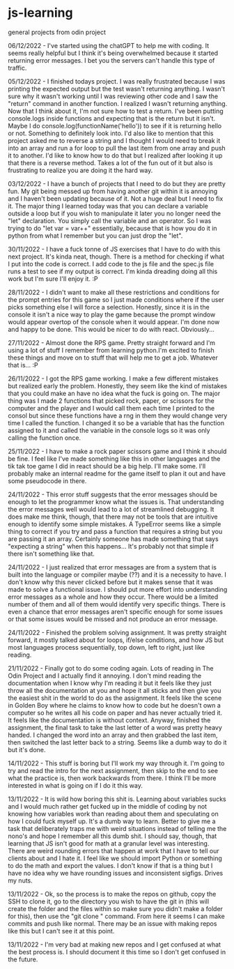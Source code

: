 # js-learning
general projects from odin project

06/12/2022 - I've started using the chatGPT to help me with coding. It seems really helpful but I think it's being overwhelmed because it started returning error messages. I bet you the servers can't handle this type of traffic.

05/12/2022 - I finished todays project. I was really frustrated because I was printing the expected output but the test wasn't returning anything. I wasn't sure why it wasn't working until I was reviewing other code and I saw the "return" command in another function. I realized I wasn't returning anything. Now that I think about it, I'm not sure how to test a return. I've been putting console.logs inside functions and expecting that is the return but it isn't. Maybe I do console.log(functionName('hello')) to see if it is returning hello or not. Something to definitely look into. I'd also like to mention that this project asked me to reverse a string and I thought I would need to break it into an array and run a for loop to pull the last item from one array and push it to another. I'd like to know how to do that but I realized after looking it up that there is a reverse method. Takes a lot of the fun out of it but also is frustrating to realize you are doing it the hard way.

03/12/2022 - I have a bunch of projects that I need to do but they are pretty fun. My git being messed up from having another git within it is annoying and I haven't been updating because of it. Not a huge deal but I need to fix it. The major thing I learned today was that you can declare a variable outside a loop but if you wish to manipulate it later you no longer need the "let" declaration. You simply call the variable and an operator. So I was trying to do "let var = var++" essentially, because that is how you do it in python from what I remember but you can just drop the "let".

30/11/2022 - I have a fuck tonne of JS exercises that I have to do with this next project. It's kinda neat, though. There is a method for checking if what I put into the code is correct. I add code to the js file and the spec.js file runs a test to see if my output is correct. I'm kinda dreading doing all this work but I'm sure I'll enjoy it. :P

28/11/2022 - I didn't want to make all these restrictions and conditions for the prompt entries for this game so I just made conditions where if the user picks something else I will force a selection. Honestly, since it is in the console it isn't a nice way to play the game because the prompt window would appear overtop of the console when it would appear. I'm done now and happy to be done. This would be nicer to do with react. Obviously...

27/11/2022 - Almost done the RPS game. Pretty straight forward and I'm using a lot of stuff I remember from learning python.I'm excited to finish these things and move on to stuff that will help me to get a job. Whatever that is... :P

26/11/2022 - I got the RPS game working. I make a few different mistakes but realized early the problem. Honestly, they seem like the kind of mistakes that you could make an have no idea what the fuck is going on. The major thing was I made 2 functions that picked rock, paper, or scissors for the computer and the player and I would call them each time I printed to the consol but since these functions have a rng in them they would change very time I called the function. I changed it so be a variable that has the function assigned to it and called the variable in the console logs so it was only calling the function once.

25/11/2022 - I have to make a rock paper scissors game and I think it should be fine. I feel like I've made something like this in other languages and the tik tak toe game I did in react should be a big help. I'll make some. I'll probably make an internal readme for the game itself to plan it out and have some pseudocode in there.

24/11/2022 - This error stuff suggests that the error messages should be enough to let the programmer know what the issues is. That understanding the error messages well would lead to a lot of streamlined debugging. It does make me think, though, that there may not be tools that are intuitive enough to identify some simple mistakes. A TypeError seems like a simple thing to correct if you try and pass a function that requires a string but you are passing it an array. Certainly someone has made something that says "expecting a string" when this happens... It's probably not that simple if there isn't something like that.

24/11/2022 - I just realized that error messages are from a system that is built into the language or compiler maybe (??) and it is a necessity to have. I don't know why this never clicked before but it makes sense that it was made to solve a functional issue. I should put more effort into understanding error messages as a whole and how they occur. There would be a limited number of them and all of them would identify very specific things. There is even a chance that error messages aren't specific enough for some issues or that some issues would be missed and not produce an error message.

24/11/2022 - Finished the problem solving assignment. It was pretty straight forward, it mostly talked about for loops, if/else conditions, and how JS but most languages process sequentially, top down, left to right, just like reading.

21/11/2022 - Finally got to do some coding again. Lots of reading in The Odin Project and I actually find it annoying. I don't mind reading the documentation when I know why I'm reading it but it feels like they just throw all the documentation at you and hope it all sticks and then give you the easiest shit in the world to do as the assignment. It feels like the scene in Golden Boy where he claims to know how to code but he doesn't own a computer so he writes all his code on paper and has never actually tried it. It feels like the documentation is without context. Anyway, finished the assignment, the final task to take the last letter of a word was pretty heavy handed. I changed the word into an array and then grabbed the last item, then switched the last letter back to a string. Seems like a dumb way to do it but it's done. 

14/11/2022 - This stuff is boring but I'll work my way through it. I'm going to try and read the intro for the next assignment, then skip to the end to see what the practice is, then work backwards from there. I think I'll be more interested in what is going on if I do it this way.

13/11/2022 - It is wild how boring this shit is. Learning about variables sucks and I would much rather get fucked up in the middle of coding by not knowing how variables work than reading about them and speculating on how I could fuck myself up. It's a dumb way to learn. Better to give me a task that deliberately traps me with weird situations instead of telling me the nono's and hope I remember all this dumb shit. I should say, though, that learning that JS isn't good for math at a granular level was interesting. There are weird rounding errors that happen at work that I have to tell our clients about and I hate it. I feel like we should import Python or something to do the math and export the values. I don't know if that is a thing but I have no idea why we have rounding issues and inconsistent sigfigs. Drives my nuts.

13/11/2022 - Ok, so the process is to make the repos on github, copy the SSH to clone it, go to the directory you wish to have the git in (this will create the folder and the files within so make sure you didn't make a folder for this), then use the "git clone <SSH>" command. From here it seems I can make commits and push like normal. There may be an issue with making repos like this but I can't see it at this point.

13/11/2022 - I'm very bad at making new repos and I get confused at what the best process is. I should document it this time so I don't get confused in the future.